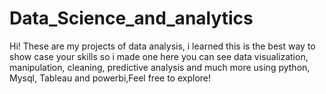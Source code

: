 # Data_Science_and_analytics
Hi!
These are my projects of data analysis, i learned this is the best way to show case your skills so i made one
here you can see data visualization, manipulation, cleaning, predictive analysis and much more using python, Mysql, Tableau and powerbi,Feel free to explore!
